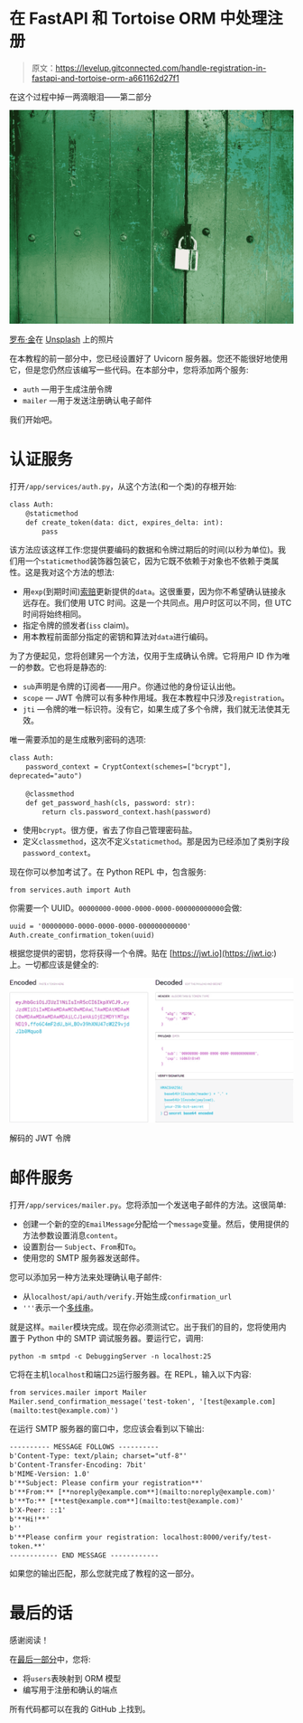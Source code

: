 # 在 FastAPI 和 Tortoise ORM 中处理注册

> 原文：<https://levelup.gitconnected.com/handle-registration-in-fastapi-and-tortoise-orm-a661162d27f1>

在这个过程中掉一两滴眼泪——第二部分

![](img/bf28fd8a01e6374b3b184263a87ae7ad.png)

[罗布·金](https://unsplash.com/@zenking?utm_source=medium&utm_medium=referral)在 [Unsplash](https://unsplash.com?utm_source=medium&utm_medium=referral) 上的照片

在本教程的前一部分中，您已经设置好了 Uvicorn 服务器。您还不能很好地使用它，但是您仍然应该编写一些代码。在本部分中，您将添加两个服务:

*   `auth` —用于生成注册令牌
*   `mailer` —用于发送注册确认电子邮件

我们开始吧。

# 认证服务

打开`/app/services/auth.py`，从这个方法(和一个类)的存根开始:

```
class Auth:
    @staticmethod
    def create_token(data: dict, expires_delta: int):
        pass
```

该方法应该这样工作:您提供要编码的数据和令牌过期后的时间(以秒为单位)。我们用一个`staticmethod`装饰器包装它，因为它既不依赖于对象也不依赖于类属性。这是我对这个方法的想法:

*   用`exp`(到期时间)[索赔](https://tools.ietf.org/html/rfc7519#section-4.1.4)更新提供的`data`。这很重要，因为你不希望确认链接永远存在。我们使用 UTC 时间。这是一个共同点。用户时区可以不同，但 UTC 时间将始终相同。
*   指定令牌的颁发者(`iss` claim)。
*   用本教程前面部分指定的密钥和算法对`data`进行编码。

为了方便起见，您将创建另一个方法，仅用于生成确认令牌。它将用户 ID 作为唯一的参数。它也将是静态的:

*   `sub`声明是令牌的订阅者——用户。你通过他的身份证认出他。
*   `scope` — JWT 令牌可以有多种作用域。我在本教程中只涉及`registration`。
*   `jti` —令牌的唯一标识符。没有它，如果生成了多个令牌，我们就无法使其无效。

唯一需要添加的是生成散列密码的选项:

```
class Auth:
    password_context = CryptContext(schemes=["bcrypt"], deprecated="auto")

    @classmethod
    def get_password_hash(cls, password: str):
        return cls.password_context.hash(password)
```

*   使用`bcrypt`。很方便，省去了你自己管理密码盐。
*   定义`classmethod`，这次不定义`staticmethod`。那是因为已经添加了类别字段`password_context`。

现在你可以参加考试了。在 Python REPL 中，包含服务:

```
from services.auth import Auth
```

你需要一个 UUID。`00000000-0000-0000-0000-000000000000`会做:

```
uuid = '00000000-0000-0000-0000-000000000000'
Auth.create_confirmation_token(uuid)
```

根据您提供的密钥，您将获得一个令牌。贴在 [https://jwt.io](https://jwt.io:) 上。一切都应该是健全的:

![](img/399d537c3c5702dd6955208d6153c61b.png)

解码的 JWT 令牌

# 邮件服务

打开`/app/services/mailer.py`。您将添加一个发送电子邮件的方法。这很简单:

*   创建一个新的空的`EmailMessage`分配给一个`message`变量。然后，使用提供的方法参数设置消息`content`。
*   设置割台— `Subject`、`From`和`To`。
*   使用您的 SMTP 服务器发送邮件。

您可以添加另一种方法来处理确认电子邮件:

*   从`localhost/api/auth/verify.`开始生成`confirmation_url`
*   `'''`表示一个[多线串](https://docs.python.org/3/library/stdtypes.html?highlight=str#text-sequence-type-str)。

就是这样。`mailer`模块完成。现在你必须测试它。出于我们的目的，您将使用内置于 Python 中的 SMTP 调试服务器。要运行它，调用:

```
python -m smtpd -c DebuggingServer -n localhost:25
```

它将在主机`localhost`和端口`25`运行服务器。在 REPL，输入以下内容:

```
from services.mailer import Mailer
Mailer.send_confirmation_message('test-token', '[test@example.com](mailto:test@example.com)')
```

在运行 SMTP 服务器的窗口中，您应该会看到以下输出:

```
---------- MESSAGE FOLLOWS ----------
b'Content-Type: text/plain; charset="utf-8"'
b'Content-Transfer-Encoding: 7bit'
b'MIME-Version: 1.0'
b'**Subject: Please confirm your registration**'
b'**From:** [**noreply@example.com**](mailto:noreply@example.com)'
b'**To:** [**test@example.com**](mailto:test@example.com)'
b'X-Peer: ::1'
b'**Hi!**'
b''
b'**Please confirm your registration: localhost:8000/verify/test-token.**'
------------ END MESSAGE ------------
```

如果您的输出匹配，那么您就完成了教程的这一部分。

# 最后的话

感谢阅读！

在[最后一部分](/handle-registration-in-fastapi-and-tortoise-orm-a673263bdba3)中，您将:

*   将`users`表映射到 ORM 模型
*   编写用于注册和确认的端点

所有代码都可以在我的 GitHub 上找到。